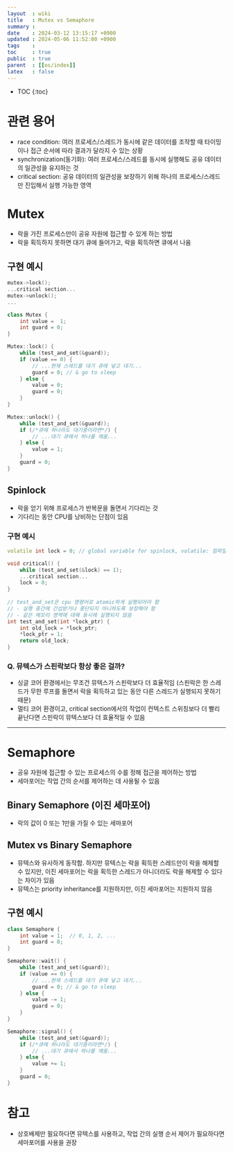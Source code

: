 ```yaml
---
layout  : wiki
title   : Mutex vs Semaphore
summary : 
date    : 2024-03-12 13:15:17 +0900
updated : 2024-05-06 11:52:00 +0900
tags    : 
toc     : true
public  : true
parent  : [[os/index]]
latex   : false
---
```

* TOC
{:toc}

# 관련 용어
- race condition: 여러 프로세스/스레드가 동시에 같은 데이터를 조작할 때 타이밍이나 접근 순서에 따라 결과가 달라지 수 있는 상황
- synchronization(동기화): 여러 프로세스/스레드를 동시에 실행해도 공유 데이터의 일관성을 유지하는 것
- critical section: 공유 데이터의 일관성을 보장하기 위해 하나의 프로세스/스레드만 진입해서 실행 가능한 영역

# Mutex
- 락을 가진 프로세스만이 공유 자원에 접근할 수 있게 하는 방법
- 락을 획득하지 못하면 대기 큐에 들어가고, 락을 획득하면 큐에서 나옴

## 구현 예시
```cpp
mutex->lock();
...critical section...
mutex->unlock();
... 

class Mutex {
    int value =  1;
    int guard = 0;
}

Mutex::lock() {
    while (test_and_set(&guard));
    if (value == 0) {
        // ...현재 스레드를 대기 큐에 넣고 대기...
        guard = 0; // & go to sleep
    } else {
        value = 0;
        guard = 0;
    }
}

Mutex::unlock() {
    while (test_and_set(&guard));
    if (/*큐에 하나라도 대기중이라면*/) {
        // ...대기 큐에서 하나를 깨움...
    } else {
        value = 1;
    }
    guard = 0;
}
```

## Spinlock
- 락을 얻기 위해 프로세스가 반복문을 돌면서 기다리는 것
- 기다리는 동안 CPU를 낭비하는 단점이 있음 

### 구현 예시
```cpp
volatile int lock = 0; // global variable for spinlock, volatile: 컴파일러가 최적화하지 않도록 함

void critical() {
    while (test_and_set(&lock) == 1);
    ...critical section...
    lock = 0;
}
 
// test_and_set은 cpu 명령어로 atomic하게 실행되어야 함
// - 실행 중간에 간섭받거나 중단되지 아니하도록 보장해야 함
// - 같은 메모리 영역에 대해 동시에 실행되지 않음
int test_and_set(int *lock_ptr) {
    int old_lock = *lock_ptr;
    *lock_ptr = 1;
    return old_lock;
}
```

### Q. 뮤텍스가 스핀락보다 항상 좋은 걸까? 
- 싱글 코어 환경에서는 무조건 뮤텍스가 스핀락보다 더 효율적임 (스핀락은 한 스레드가 무한 루프를 돌면서 락을 획득하고 있는 동안 다른 스레드가 실행되지 못하기 때문)
- 멀티 코어 환경이고, critical section에서의 작업이 컨텍스트 스위칭보다 더 빨리 끝난다면 스핀락이 뮤텍스보다 더 효율적일 수 있음

---

# Semaphore
- 공유 자원에 접근할 수 있는 프로세스의 수를 정해 접근을 제어하는 방법
- 세마포어는 작업 간의 순서를 제어하는 데 사용될 수 있음

## Binary Semaphore (이진 세마포어)
- 락의 값이 0 또는 1만을 가질 수 있는 세마포어

## Mutex vs Binary Semaphore
- 뮤텍스와 유사하게 동작함. 하지만 뮤텍스는 락을 획득한 스레드만이 락을 해제할 수 있지만, 이진 세마포어는 락을 획득한 스레드가 아니더라도 락을 해제할 수 있다는 차이가 있음
- 뮤텍스는 priority inheritance를 지원하지만, 이진 세마포어는 지원하지 않음

## 구현 예시
```cpp
class Semaphore {
    int value = 1;  // 0, 1, 2, ...
    int guard = 0;
}

Semaphore::wait() {
    while (test_and_set(&guard));
    if (value == 0) {
        // ...현재 스레드를 대기 큐에 넣고 대기...
        guard = 0; // & go to sleep
    } else {
        value -= 1;
        guard = 0;
    }
}

Semaphore::signal() {
    while (test_and_set(&guard));
    if (/*큐에 하나라도 대기중이라면*/) {
        // ...대기 큐에서 하나를 깨움...
    } else {
        value += 1;
    }
    guard = 0;
}
```

# 참고
- 상호배제만 필요하다면 뮤텍스를 사용하고, 작업 간의 실행 순서 제어가 필요하다면 세마포어를 사용을 권장
